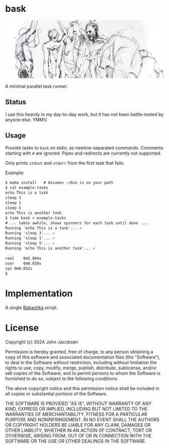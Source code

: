 # bask

<img src="https://github.com/eigenhombre/bask/blob/0cd39476c475bdd3c44e4ab845e0b512c7ade93f/bask.jpg" width="700">

A minimal parallel task runner.


## Status

I use this heavily in my day-to-day work, but it has not been
battle-tested by anyone else.  YMMV.

## Usage

Provide tasks to `bask` on stdin, as newline-separated commands.
Comments starting with `#` are ignored.  Pipes and redirects are
currently not supported.

Only prints `stdout` and `stderr` from the first task that
fails.

Example:

    $ make install   # Assumes ~/bin is on your path
    $ cat example-tasks
    echo This is a task
    sleep 3
    sleep 1
    sleep 5
    echo This is another task
    $ time bask < example-tasks
    # ... takes awhile, shows spinners for each task until done ....
    Running 'echo This is a task'... ✓
    Running 'sleep 3'... ✓
    Running 'sleep 1'... ✓
    Running 'sleep 5'... ✓
    Running 'echo This is another task'... ✓

    real	0m5.804s
    user	0m0.038s
    sys	0m0.052s
    $

# Implementation

A single [Babashka](https://babashka.org/) script.

# License

Copyright (c) 2024 John Jacobsen

Permission is hereby granted, free of charge, to any person obtaining a copy
of this software and associated documentation files (the "Software"), to deal
in the Software without restriction, including without limitation the rights
to use, copy, modify, merge, publish, distribute, sublicense, and/or sell
copies of the Software, and to permit persons to whom the Software is
furnished to do so, subject to the following conditions:

The above copyright notice and this permission notice shall be included in all
copies or substantial portions of the Software.

THE SOFTWARE IS PROVIDED "AS IS", WITHOUT WARRANTY OF ANY KIND, EXPRESS OR
IMPLIED, INCLUDING BUT NOT LIMITED TO THE WARRANTIES OF MERCHANTABILITY,
FITNESS FOR A PARTICULAR PURPOSE AND NONINFRINGEMENT. IN NO EVENT SHALL THE
AUTHORS OR COPYRIGHT HOLDERS BE LIABLE FOR ANY CLAIM, DAMAGES OR OTHER
LIABILITY, WHETHER IN AN ACTION OF CONTRACT, TORT OR OTHERWISE, ARISING FROM,
OUT OF OR IN CONNECTION WITH THE SOFTWARE OR THE USE OR OTHER DEALINGS IN THE
SOFTWARE.
